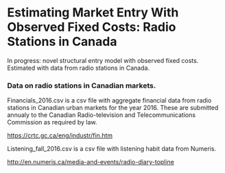 # Estimating Market Entry With Observed Fixed Costs: Radio Stations in Canada

In progress: novel structural entry model with observed fixed costs. Estimated with data from radio stations in Canada.

### Data on radio stations in Canadian markets.
Financials_2016.csv is a csv file with aggregate financial data from radio stations in Canadian urban markets for the year 2016. These are submitted annualy to the Canadian Radio-television and Telecommunications Commission as required by law.

https://crtc.gc.ca/eng/industr/fin.htm

Listening_fall_2016.csv is a csv file with listening habit data from Numeris.

http://en.numeris.ca/media-and-events/radio-diary-topline 
